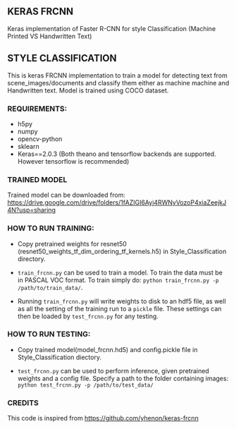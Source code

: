 ## KERAS FRCNN
Keras implementation of Faster R-CNN for style Classification (Machine Printed VS Handwritten Text)

## STYLE CLASSIFICATION
This is keras FRCNN implementation to train a model for detecting text from scene_images/documents and classify them either as machine machine and Handwritten text. Model is trained using COCO dataset.

### REQUIREMENTS:
*	h5py
*	numpy
*	opencv-python
*	sklearn
*	Keras==2.0.3 (Both theano and tensorflow backends are supported. However tensorflow is recommended)

### TRAINED MODEL
Trained model can be downloaded from: https://drive.google.com/drive/folders/1fAZIGI6Ayi4RWNyVozoP4xiaZeejkJ4N?usp=sharing

### HOW TO RUN TRAINING:
-  Copy pretrained weights for resnet50 (resnet50_weights_tf_dim_ordering_tf_kernels.h5) in Style_Classification directory.

- `train_frcnn.py` can be used to train a model. To train the data must be in PASCAL VOC format. To train simply do: 
     `python train_frcnn.py -p /path/to/train_data/`. 

- Running `train_frcnn.py` will write weights to disk to an hdf5 file, as well as all the setting of the training run to a `pickle` file. These
settings can then be loaded by `test_frcnn.py` for any testing.


### HOW TO RUN TESTING:
-  Copy trained model(model_frcnn.hd5) and config.pickle file in Style_Classification diectory.

- `test_frcnn.py` can be used to perform inference, given pretrained weights and a config file. Specify a path to the folder containing
images:
 `python test_frcnn.py -p /path/to/test_data/`


### CREDITS
This code is inspired from https://github.com/yhenon/keras-frcnn
